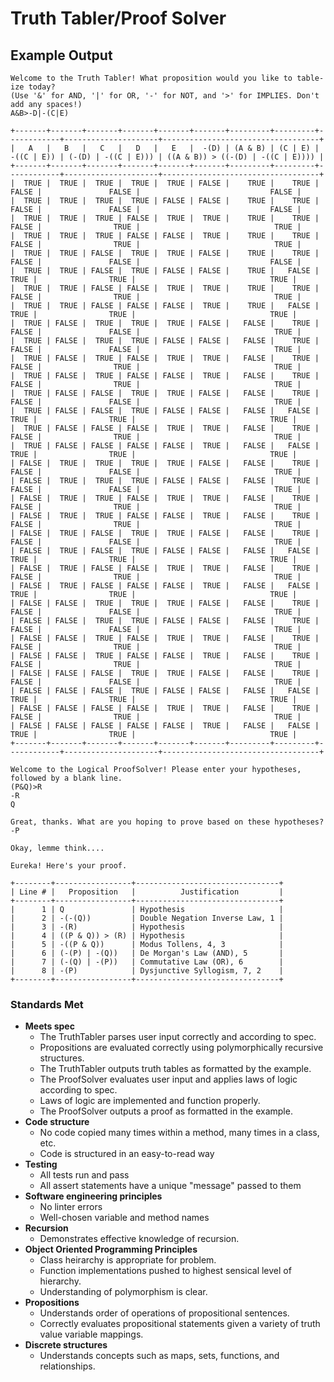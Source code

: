 # Truth Tabler/Proof Solver

## Example Output

```
Welcome to the Truth Tabler! What proposition would you like to table-ize today?
(Use '&' for AND, '|' for OR, '-' for NOT, and '>' for IMPLIES. Don't add any spaces!)
A&B>-D|-(C|E)

+-------+-------+-------+-------+-------+-------+---------+---------+------------+---------------------+-----------------------------------+
|   A   |   B   |   C   |   D   |   E   |  -(D) | (A & B) | (C | E) | -((C | E)) | (-(D) | -((C | E))) | ((A & B)) > ((-(D) | -((C | E)))) |
+-------+-------+-------+-------+-------+-------+---------+---------+------------+---------------------+-----------------------------------+
|  TRUE |  TRUE |  TRUE |  TRUE |  TRUE | FALSE |    TRUE |    TRUE |      FALSE |               FALSE |                             FALSE |
|  TRUE |  TRUE |  TRUE |  TRUE | FALSE | FALSE |    TRUE |    TRUE |      FALSE |               FALSE |                             FALSE |
|  TRUE |  TRUE |  TRUE | FALSE |  TRUE |  TRUE |    TRUE |    TRUE |      FALSE |                TRUE |                              TRUE |
|  TRUE |  TRUE |  TRUE | FALSE | FALSE |  TRUE |    TRUE |    TRUE |      FALSE |                TRUE |                              TRUE |
|  TRUE |  TRUE | FALSE |  TRUE |  TRUE | FALSE |    TRUE |    TRUE |      FALSE |               FALSE |                             FALSE |
|  TRUE |  TRUE | FALSE |  TRUE | FALSE | FALSE |    TRUE |   FALSE |       TRUE |                TRUE |                              TRUE |
|  TRUE |  TRUE | FALSE | FALSE |  TRUE |  TRUE |    TRUE |    TRUE |      FALSE |                TRUE |                              TRUE |
|  TRUE |  TRUE | FALSE | FALSE | FALSE |  TRUE |    TRUE |   FALSE |       TRUE |                TRUE |                              TRUE |
|  TRUE | FALSE |  TRUE |  TRUE |  TRUE | FALSE |   FALSE |    TRUE |      FALSE |               FALSE |                              TRUE |
|  TRUE | FALSE |  TRUE |  TRUE | FALSE | FALSE |   FALSE |    TRUE |      FALSE |               FALSE |                              TRUE |
|  TRUE | FALSE |  TRUE | FALSE |  TRUE |  TRUE |   FALSE |    TRUE |      FALSE |                TRUE |                              TRUE |
|  TRUE | FALSE |  TRUE | FALSE | FALSE |  TRUE |   FALSE |    TRUE |      FALSE |                TRUE |                              TRUE |
|  TRUE | FALSE | FALSE |  TRUE |  TRUE | FALSE |   FALSE |    TRUE |      FALSE |               FALSE |                              TRUE |
|  TRUE | FALSE | FALSE |  TRUE | FALSE | FALSE |   FALSE |   FALSE |       TRUE |                TRUE |                              TRUE |
|  TRUE | FALSE | FALSE | FALSE |  TRUE |  TRUE |   FALSE |    TRUE |      FALSE |                TRUE |                              TRUE |
|  TRUE | FALSE | FALSE | FALSE | FALSE |  TRUE |   FALSE |   FALSE |       TRUE |                TRUE |                              TRUE |
| FALSE |  TRUE |  TRUE |  TRUE |  TRUE | FALSE |   FALSE |    TRUE |      FALSE |               FALSE |                              TRUE |
| FALSE |  TRUE |  TRUE |  TRUE | FALSE | FALSE |   FALSE |    TRUE |      FALSE |               FALSE |                              TRUE |
| FALSE |  TRUE |  TRUE | FALSE |  TRUE |  TRUE |   FALSE |    TRUE |      FALSE |                TRUE |                              TRUE |
| FALSE |  TRUE |  TRUE | FALSE | FALSE |  TRUE |   FALSE |    TRUE |      FALSE |                TRUE |                              TRUE |
| FALSE |  TRUE | FALSE |  TRUE |  TRUE | FALSE |   FALSE |    TRUE |      FALSE |               FALSE |                              TRUE |
| FALSE |  TRUE | FALSE |  TRUE | FALSE | FALSE |   FALSE |   FALSE |       TRUE |                TRUE |                              TRUE |
| FALSE |  TRUE | FALSE | FALSE |  TRUE |  TRUE |   FALSE |    TRUE |      FALSE |                TRUE |                              TRUE |
| FALSE |  TRUE | FALSE | FALSE | FALSE |  TRUE |   FALSE |   FALSE |       TRUE |                TRUE |                              TRUE |
| FALSE | FALSE |  TRUE |  TRUE |  TRUE | FALSE |   FALSE |    TRUE |      FALSE |               FALSE |                              TRUE |
| FALSE | FALSE |  TRUE |  TRUE | FALSE | FALSE |   FALSE |    TRUE |      FALSE |               FALSE |                              TRUE |
| FALSE | FALSE |  TRUE | FALSE |  TRUE |  TRUE |   FALSE |    TRUE |      FALSE |                TRUE |                              TRUE |
| FALSE | FALSE |  TRUE | FALSE | FALSE |  TRUE |   FALSE |    TRUE |      FALSE |                TRUE |                              TRUE |
| FALSE | FALSE | FALSE |  TRUE |  TRUE | FALSE |   FALSE |    TRUE |      FALSE |               FALSE |                              TRUE |
| FALSE | FALSE | FALSE |  TRUE | FALSE | FALSE |   FALSE |   FALSE |       TRUE |                TRUE |                              TRUE |
| FALSE | FALSE | FALSE | FALSE |  TRUE |  TRUE |   FALSE |    TRUE |      FALSE |                TRUE |                              TRUE |
| FALSE | FALSE | FALSE | FALSE | FALSE |  TRUE |   FALSE |   FALSE |       TRUE |                TRUE |                              TRUE |
+-------+-------+-------+-------+-------+-------+---------+---------+------------+---------------------+-----------------------------------+
```

```
Welcome to the Logical ProofSolver! Please enter your hypotheses, followed by a blank line.
(P&Q)>R
-R
Q

Great, thanks. What are you hoping to prove based on these hypotheses?
-P

Okay, lemme think....

Eureka! Here's your proof.

+--------+-----------------+--------------------------------+
| Line # |   Proposition   |          Justification         |
+--------+-----------------+--------------------------------+
|      1 | Q               | Hypothesis                     |
|      2 | -(-(Q))         | Double Negation Inverse Law, 1 |
|      3 | -(R)            | Hypothesis                     |
|      4 | ((P & Q)) > (R) | Hypothesis                     |
|      5 | -((P & Q))      | Modus Tollens, 4, 3            |
|      6 | (-(P) | -(Q))   | De Morgan's Law (AND), 5       |
|      7 | (-(Q) | -(P))   | Commutative Law (OR), 6        |
|      8 | -(P)            | Dysjunctive Syllogism, 7, 2    |
+--------+-----------------+--------------------------------+
```

### Standards Met

- **Meets spec**
    - The TruthTabler parses user input correctly and according to spec.
    - Propositions are evaluated correctly using polymorphically recursive structures.
    - The TruthTabler outputs truth tables as formatted by the example.
    - The ProofSolver evaluates user input and applies laws of logic according to spec.
    - Laws of logic are implemented and function properly.
    - The ProofSolver outputs a proof as formatted in the example.
- **Code structure**
    - No code copied many times within a method, many times in a class, etc.
    - Code is structured in an easy-to-read way
- **Testing**
    - All tests run and pass
    - All assert statements have a unique "message" passed to them
- **Software engineering principles**
    - No linter errors
    - Well-chosen variable and method names
- **Recursion**
    - Demonstrates effective knowledge of recursion.
- **Object Oriented Programming Principles**
    - Class heirarchy is appropriate for problem.
    - Function implementations pushed to highest sensical level of hierarchy.
    - Understanding of polymorphism is clear.
- **Propositions**
    - Understands order of operations of propositional sentences.
    - Correctly evaluates propositional statements given a variety of truth value variable mappings.
- **Discrete structures**
    - Understands concepts such as maps, sets, functions, and relationships.
